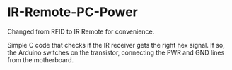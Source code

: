 # IR-Remote-PC-Power
Changed from RFID to IR Remote for convenience.

Simple C code that checks if the IR receiver gets the right hex signal. If so, the Arduino switches on the transistor, connecting the PWR and GND lines from the motherboard.
